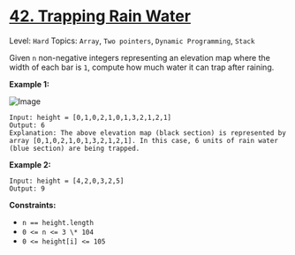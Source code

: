 # [42. Trapping Rain Water](https://leetcode.com/problems/trapping-rain-water/)

Level: `Hard`
Topics: `Array`, `Two pointers`, `Dynamic Programming`, `Stack`

Given `n` non-negative integers representing an elevation map where the width of each bar is `1`, compute how much water it can trap after raining.

**Example 1:**

![Image](https://assets.leetcode.com/uploads/2018/10/22/rainwatertrap.png)

```
Input: height = [0,1,0,2,1,0,1,3,2,1,2,1]
Output: 6
Explanation: The above elevation map (black section) is represented by array [0,1,0,2,1,0,1,3,2,1,2,1]. In this case, 6 units of rain water (blue section) are being trapped.
```

**Example 2:**

```
Input: height = [4,2,0,3,2,5]
Output: 9
```

**Constraints:**

-   `n == height.length`
-   `0 <= n <= 3 \* 104`
-   `0 <= height[i] <= 105`
